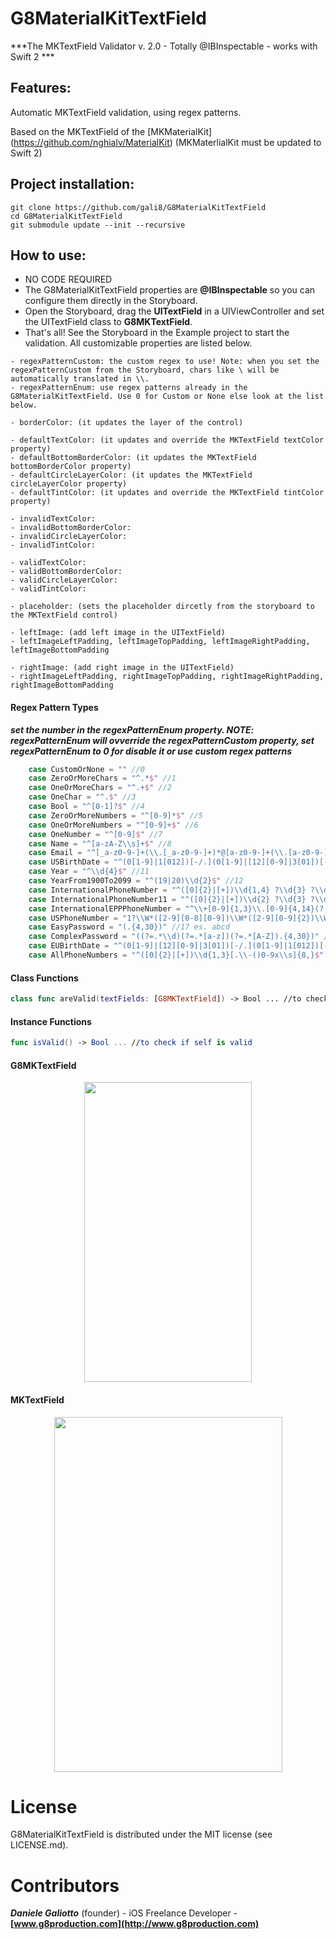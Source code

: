 G8MaterialKitTextField
===========
***The MKTextField Validator v. 2.0 - Totally @IBInspectable - works with Swift 2 ***

Features:
-----
Automatic MKTextField validation, using regex patterns.

Based on the MKTextField of the [MKMaterialKit] (https://github.com/nghialv/MaterialKit) (MKMaterlialKit must be updated to Swift 2)


Project installation:
-----
```
git clone https://github.com/gali8/G8MaterialKitTextField
cd G8MaterialKitTextField
git submodule update --init --recursive
```

How to use:
-----
- NO CODE REQUIRED
- The G8MaterialKitTextField properties are **@IBInspectable** so you can configure them directly in the Storyboard.
- Open the Storyboard, drag the **UITextField** in a UIViewController and set the UITextField class to **G8MKTextField**.
- That's all! See the Storyboard in the Example project to start the validation. All customizable properties are listed below.

```
- regexPatternCustom: the custom regex to use! Note: when you set the regexPatternCustom from the Storyboard, chars like \ will be automatically translated in \\.
- regexPatternEnum: use regex patterns already in the G8MaterialKitTextField. Use 0 for Custom or None else look at the list below.

- borderColor: (it updates the layer of the control)

- defaultTextColor: (it updates and override the MKTextField textColor property)
- defaultBottomBorderColor: (it updates the MKTextField bottomBorderColor property)
- defaultCircleLayerColor: (it updates the MKTextField circleLayerColor property)
- defaultTintColor: (it updates and override the MKTextField tintColor property)

- invalidTextColor:
- invalidBottomBorderColor:
- invalidCircleLayerColor:
- invalidTintColor:

- validTextColor:
- validBottomBorderColor:
- validCircleLayerColor:
- validTintColor:

- placeholder: (sets the placeholder dircetly from the storyboard to the MKTextField control)

- leftImage: (add left image in the UITextField)
- leftImageLeftPadding, leftImageTopPadding, leftImageRightPadding, leftImageBottomPadding

- rightImage: (add right image in the UITextField)
- rightImageLeftPadding, rightImageTopPadding, rightImageRightPadding, rightImageBottomPadding
```

#### Regex Pattern Types
***set the number in the regexPatternEnum property. NOTE: regexPatternEnum will ovverride the regexPatternCustom property, set regexPatternEnum to 0 for disable it or use custom regex patterns***
``` swift
    case CustomOrNone = "" //0
    case ZeroOrMoreChars = "^.*$" //1
    case OneOrMoreChars = "^.+$" //2
    case OneChar = "^.$" //3
    case Bool = "^[0-1]?$" //4
    case ZeroOrMoreNumbers = "^[0-9]*$" //5
    case OneOrMoreNumbers = "^[0-9]+$" //6
    case OneNumber = "^[0-9]$" //7
    case Name = "^[a-zA-Z\\s]+$" //8
    case Email = "^[_a-z0-9-]+(\\.[_a-z0-9-]+)*@[a-z0-9-]+(\\.[a-z0-9-]+)*(\\.[a-z]{2,4})$" //9
    case USBirthDate = "^(0[1-9]|1[012])[-/.](0[1-9]|[12][0-9]|3[01])[-/.](19|20)\\d\\d$" //10 MM/dd/yyyy
    case Year = "^\\d{4}$" //11
    case YearFrom1900To2099 = "^(19|20)\\d{2}$" //12
    case InternationalPhoneNumber = "^([0]{2}|[+])\\d{1,4} ?\\d{3} ?\\d{10}$" //13 es. +0000 000 0000000000 +00 000 0000000000 ....
    case InternationalPhoneNumber11 = "^([0]{2}|[+])\\d{2} ?\\d{3} ?\\d{6,8}$" //14 es. +00 000 0000000 ....
    case InternationalEPPPhoneNumber = "^\\+[0-9]{1,3}\\.[0-9]{4,14}(?:x.+)?$" //15
    case USPhoneNumber = "1?\\W*([2-9][0-8][0-9])\\W*([2-9][0-9]{2})\\W*([0-9]{4})(\\se?x?t?(\\d*))?" //16
    case EasyPassword = "(.{4,30})" //17 es. abcd
    case ComplexPassword = "((?=.*\\d)(?=.*[a-z])(?=.*[A-Z]).{4,30})" //18 es. 1num1CHAR1char
    case EUBirthDate = "^(0[1-9]|[12][0-9]|3[01])[-/.](0[1-9]|1[012])[-/.](19|20)\\d\\d$" //19 es. dd/MM/yyyy
    case AllPhoneNumbers = "^([0]{2}|[+])\\d{1,3}[.\\-()0-9x\\s]{8,}$" //20 all phone numbers

```

#### Class Functions
``` swift
class func areValid(textFields: [G8MKTextField]) -> Bool ... //to check if any G8MKTextField is valid
```

#### Instance Functions
``` swift
func isValid() -> Bool ... //to check if self is valid
```

#### G8MKTextField
<p align="center">
<img style="-webkit-user-select: none;" src="https://dl.dropboxusercontent.com/s/8hho89scxc2r1wh/G8MaterialKitTextField.gif" width="268" height="480">
</p>

#### MKTextField
<p align="center">
<img style="-webkit-user-select: none;" src="https://dl.dropboxusercontent.com/u/8556646/MKTextField.gif" width="365" height="568">
</p>


License
=================

G8MaterialKitTextField is distributed under the MIT
license (see LICENSE.md).

Contributors
=================

***Daniele Galiotto*** (founder) - iOS Freelance Developer -
**[www.g8production.com](http://www.g8production.com)**
